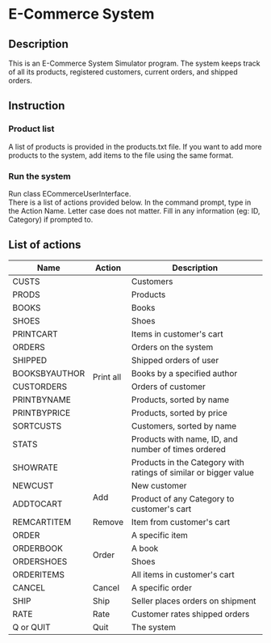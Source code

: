 # E-Commerce System
## Description
This is an E-Commerce System Simulator program. 
The system keeps track of all its products, registered customers, current orders, and shipped orders.

## Instruction
### Product list
A list of products is provided in the products.txt file. If you want to add more products to the system, add items to the file using the same format. 
### Run the system
Run class ECommerceUserInterface.  
There is a list of actions provided below. In the command prompt, type in the Action Name. Letter case does not matter. Fill in any information (eg: ID, Category) if prompted to. 

## List of actions
<table>
<thead>
  <tr>
    <th>Name</th>
    <th>Action</th>
    <th>Description</th>
  </tr>
</thead>
<tbody>
  <tr>
    <td>CUSTS</td>
    <td rowspan="14">Print all</td>
    <td>Customers</td>
  </tr>
  <tr>
    <td>PRODS</td>
    <td>Products</td>
  </tr>
  <tr>
    <td>BOOKS</td>
    <td>Books</td>
  </tr>
  <tr>
    <td>SHOES</td>
    <td>Shoes</td>
  </tr>
  <tr>
    <td>PRINTCART</td>
    <td>Items in customer's cart</td>
  </tr>
  <tr>
    <td>ORDERS</td>
    <td>Orders on the system</td>
  </tr>
  <tr>
    <td>SHIPPED</td>
    <td>Shipped orders of user</td>
  </tr>
  <tr>
    <td>BOOKSBYAUTHOR</td>
    <td>Books by a specified author</td>
  </tr>
  <tr>
    <td>CUSTORDERS</td>
    <td>Orders of customer</td>
  </tr>
  <tr>
    <td>PRINTBYNAME</td>
    <td>Products, sorted by name</td>
  </tr>
  <tr>
    <td>PRINTBYPRICE</td>
    <td>Products, sorted by price</td>
  </tr>
  <tr>
    <td>SORTCUSTS</td>
    <td>Customers, sorted by name</td>
  </tr>
  <tr>
    <td>STATS</td>
    <td>Products with name, ID, and number of times ordered</td>
  </tr>
  <tr>
    <td>SHOWRATE</td>
    <td>Products in the Category with ratings of similar or bigger value</td>
  </tr>
  <tr>
    <td>NEWCUST</td>
    <td rowspan="2">Add</td>
    <td>New customer</td>
  </tr>
  <tr>
    <td>ADDTOCART</td>
    <td>Product of any Category to customer's cart</td>
  </tr>
  <tr>
    <td>REMCARTITEM</td>
    <td>Remove</td>
    <td>Item from customer's cart</td>
  </tr>
  <tr>
    <td>ORDER</td>
    <td rowspan="4">Order</td>
    <td>A specific item</td>
  </tr>
  <tr>
    <td>ORDERBOOK</td>
    <td>A book</td>
  </tr>
  <tr>
    <td>ORDERSHOES</td>
    <td>Shoes</td>
  </tr>
  <tr>
    <td>ORDERITEMS</td>
    <td>All items in customer's cart</td>
  </tr>
  <tr>
    <td>CANCEL</td>
    <td>Cancel</td>
    <td>A specific order</td>
  </tr>
  <tr>
    <td>SHIP</td>
    <td>Ship</td>
    <td>Seller places orders on shipment</td>
  </tr>
  <tr>
    <td>RATE</td>
    <td>Rate</td>
    <td>Customer rates shipped orders</td>
  </tr>
  <tr>
    <td>Q or QUIT</td>
    <td>Quit</td>
    <td>The system</td>
  </tr>
</tbody>
</table>


	

	
	
	
	
		

	
